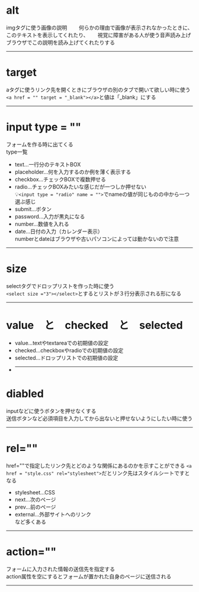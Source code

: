 # alt
imgタグに使う画像の説明　　
何らかの理由で画像が表示されなかったときに、このテキストを表示してくれたり、　　
視覚に障害がある人が使う音声読み上げブラウザでこの説明を読み上げてくれたりする
***

# target
aタグに使うリンク先を開くときにブラウザの別のタブで開いて欲しい時に使う  
`<a href = "" target = "_blank"></a>`と値は「_blank」にする
***

# input type = ""
フォームを作る時に出てくる        
type一覧
- text...一行分のテキストBOX
- placeholder...何を入力するのか例を薄く表示する
- checkbox...チェックBOXで複数押せる
- radio...チェックBOXみたいな感じだが一つしか押せない   
💡`<input type = "radio" name = "">`でnameの値が同じものの中から一つ選ぶ感じ
- submit...ボタン  
-  password...入力が黒丸になる
-  number...数値を入れる
-  date...日付の入力（カレンダー表示）    
numberとdateはブラウザや古いパソコンによっては動かないので注意
***

# size
selectタグでドロップリストを作った時に使う  
`<select size ="3"></select>`とするとリストが３行分表示される形になる
***

# value　と　checked　と　selected
- value...textやtextareaでの初期値の設定
- checked...checkboxやradioでの初期値の設定
- selected...ドロップリストでの初期値の設定
- ***

# diabled
inputなどに使うボタンを押せなくする  
送信ボタンなど必須項目を入力してから出ないと押せないようにしたい時に使う
***

# rel=""
href=""で指定したリンク先とどのような関係にあるのかを示すことができる
`<a href = "style.css" rel="stylesheet">`だとリンク先はスタイルシートですとなる    
- stylesheet...CSS
- next...次のページ
- prev...前のページ
- external...外部サイトへのリンク   
など多くある
***

# action=""
フォームに入力された情報の送信先を指定する   
action属性を空にするとフォームが置かれた自身のページに送信される
***

